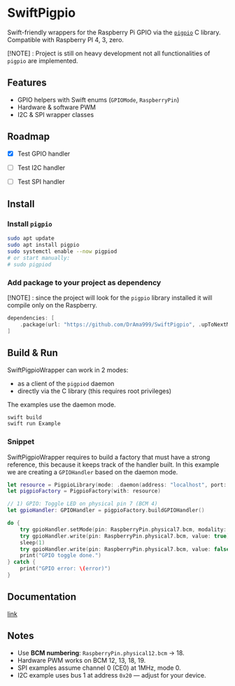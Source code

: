 # SwiftPigpio

Swift-friendly wrappers for the Raspberry Pi GPIO via the [`pigpio`](http://abyz.me.uk/rpi/pigpio/) C library.
Compatible with Raspberry PI 4, 3, zero.

[!NOTE] : Project is still on heavy development not all functionalities of `pigpio` are implemented.

## Features

- GPIO helpers with Swift enums (`GPIOMode`, `RaspberryPin`)
- Hardware & software PWM
- I2C & SPI wrapper classes

## Roadmap
- [x] Test GPIO handler
- [ ] Test I2C handler
- [ ] Test SPI handler


## Install 
### Install `pigpio`

```bash
sudo apt update
sudo apt install pigpio
sudo systemctl enable --now pigpiod
# or start manually:
# sudo pigpiod
```
### Add package to your project as dependency

[!NOTE] : since the project will look for the `pigpio` library installed it will compile only on the Raspberry.
```swift
dependencies: [
    .package(url: "https://github.com/DrAma999/SwiftPigpio", .upToNextMajor(from: "0.0.1"))
]
```

## Build & Run
SwiftPigpioWrapper can work in 2 modes:
- as a client of the `pigpiod` daemon 
- directly via the C library (this requires root privileges)

The examples use the daemon mode.
```bash
swift build
swift run Example
```

### Snippet
SwiftPigpioWrapper requires to build a factory that must have a strong reference, this because it keeps track of the handler built.
In this example we are creating a `GPIOHandler` based on the daemon mode.
```swift
let resource = PigpioLibrary(mode: .daemon(address: "localhost", port: "8888"))
let pigpioFactory = PigpioFactory(with: resource)

// 1) GPIO: Toggle LED on physical pin 7 (BCM 4)
let gpioHandler: GPIOHandler = pigpioFactory.buildGPIOHandler()

do {
    try gpioHandler.setMode(pin: RaspberryPin.physical7.bcm, modality: .direction(mode: .output, pull: Pull.off))
    try gpioHandler.write(pin: RaspberryPin.physical7.bcm, value: true)
    sleep(1)
    try gpioHandler.write(pin: RaspberryPin.physical7.bcm, value: false)
    print("GPIO toggle done.")
} catch {
    print("GPIO error: \(error)")
}
```

## Documentation
[link](https://drama999.github.io/SwiftPigpio/documentation/swiftpigpiowrapper/)

## Notes

- Use **BCM numbering**: `RaspberryPin.physical12.bcm` → 18.
- Hardware PWM works on BCM 12, 13, 18, 19.
- SPI examples assume channel 0 (CE0) at 1MHz, mode 0.
- I2C example uses bus 1 at address `0x20` — adjust for your device.
